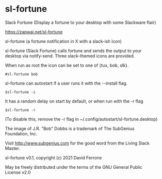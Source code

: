 # sl-fortune
Slack Fortune (Display a fortune to your desktop with some Slackware flair)

https://zapwai.net/sl-fortune

sl-fortune (a fortune notification in X with a slack-ish icon)

sl-fortune (Slack Fortune) calls fortune and sends the output to
your desktop via notify-send. Three slack-themed icons are provided.

When run as root the icon can be set to one of {tux, bob, slk}.

`#sl-fortune bob`

sl-fortune can autostart if a user runs it with the --install flag.

`$sl-fortune -i`

It has a random delay on start by default, or when run with the -r flag

`$sl-fortune -r`

(To disable this, remove the -r flag in ~/.config/autostart/sl-fortune.desktop)

The image of J.R. "Bob" Dobbs is a trademark of The SubGenius Foundation, Inc.

Visit http://www.subgenius.com for the good word from the Living Slack Master.

sl-fortune v0.1, copyright (c) 2021 David Ferrone

May be freely distributed under the terms of the GNU General Public License v2.0